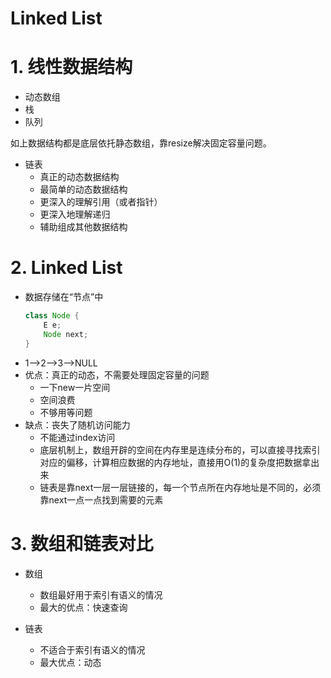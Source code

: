 Linked List
==========


# 1. 线性数据结构

- 动态数组
- 栈
- 队列

如上数据结构都是底层依托静态数组，靠resize解决固定容量问题。

- 链表
    - 真正的动态数据结构
    - 最简单的动态数据结构
    - 更深入的理解引用（或者指针）
    - 更深入地理解递归
    - 辅助组成其他数据结构
    

# 2. Linked List

- 数据存储在“节点”中
    ```java
    class Node {
        E e;
        Node next;
    }

    ```
- 1-->2-->3-->NULL
- 优点：真正的动态，不需要处理固定容量的问题
    - 一下new一片空间
    - 空间浪费
    - 不够用等问题
- 缺点：丧失了随机访问能力
    - 不能通过index访问
    - 底层机制上，数组开辟的空间在内存里是连续分布的，可以直接寻找索引对应的偏移，计算相应数据的内存地址，直接用O(1)的复杂度把数据拿出来
    - 链表是靠next一层一层链接的，每一个节点所在内存地址是不同的，必须靠next一点一点找到需要的元素


# 3. 数组和链表对比

- 数组
    - 数组最好用于索引有语义的情况
    - 最大的优点：快速查询

- 链表
    - 不适合于索引有语义的情况
    - 最大优点：动态

        
